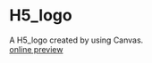 # H5_logo
A H5_logo created by using Canvas.
</br>
[online preview](https://juntanghu.github.io/H5_logo/H5_logo.html)
